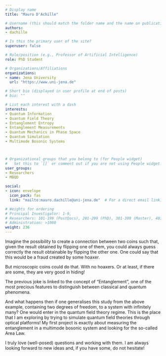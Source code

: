 ```yaml
---
# Display name
title: "Mauro D'Achille"

# Username (this should match the folder name and the name on publications)
authors:
- dachille

# Is this the primary user of the site?
superuser: false

# Role/position (e.g., Professor of Artificial Intelligence)
role: PhD Student

# Organizations/Affiliations
organizations:
- name: Jena University
  url: "https://www.uni-jena.de"

# Short bio (displayed in user profile at end of posts)
# bio: ""

# List each interest with a dash
interests:
- Quantum Information
- Quantum Field Theory
- Entanglement Entropy
- Entanglement Measurements
- Quantum Mechanics in Phase Space
- Quantum Simulation
- Multimode Bosonic Systems



# Organizational groups that you belong to (for People widget)
#   Set this to `[]` or comment out if you are not using People widget.
user_groups:
- Researchers
- MBQD

social:
- icon: envelope
  icon_pack: fas
  link: "mailto:mauro.dachille@uni-jena.de"  # For a direct email link, use "mailto:test@example.org".

# Weights for ordering
# Principal Investigator: 1-9,
# Researchers: 101-199 (PostDocs), 201-299 (PhD), 301-399 (Master), 401-499 (Bachelor)
# Administration: >1000
weight: 236
---
```

Imagine the possibility to create a connection between two coins such that, given the result obtained by flipping one of them, you could always guess correctly the result obtainable by flipping the other one. One could say that this would be a fraud created by some hoaxer.

But microscopic coins could do that. With no hoaxers. Or at least, if there are some, they are very good in hiding!

The previous joke is linked to the concept of “Entanglement”, one of the most precious features to distinguish between classical and quantum phenomena.

And what happens then if one generalises this study from the above example, containing two degrees of freedom, to a system with infinitely many? One would enter in the quantum field theory regime. This is the place that I am exploring by trying to simulate quantum field theories through optical platforms! My first project is exactly about measuring the entanglement in a multimode bosonic system and looking for the so-called Area Law.

I truly love (well-posed) questions and working with them. I am always looking forward to new ideas and, if you have some, do not hesitate!
